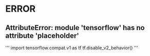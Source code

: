 # ERROR
## AttributeError: module 'tensorflow' has no attribute 'placeholder'

'''
import tensorflow.compat.v1 as tf
tf.disable_v2_behavior() 
'''
